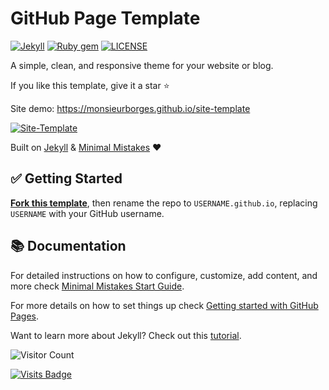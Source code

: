 # GitHub Page Template

[![Jekyll](https://img.shields.io/badge/jekyll-%3E%3D%203.7-blue.svg)](https://jekyllrb.com/)
[![Ruby gem](https://img.shields.io/gem/v/minimal-mistakes-jekyll.svg)](https://rubygems.org/gems/minimal-mistakes-jekyll)
[![LICENSE](https://img.shields.io/badge/license-MIT-green.svg)](./LICENSE)

A simple, clean, and responsive theme for your website or blog.

If you like this template, give it a star ⭐️

Site demo: https://monsieurborges.github.io/site-template

[![Site-Template](assets/images/site-template.jpg)](https://monsieurborges.github.io/site-template)

Built on [Jekyll](https://jekyllrb.com) & [Minimal Mistakes](https://github.com/mmistakes/minimal-mistakes) ❤️

## ✅ Getting Started

**[Fork this template](https://github.com/monsieurborges/site-template/fork)**, then rename the repo to `USERNAME.github.io`, replacing `USERNAME` with your GitHub username.

## 📚 Documentation

For detailed instructions on how to configure, customize, add content, and more check [Minimal Mistakes Start Guide](https://mmistakes.github.io/minimal-mistakes/docs/quick-start-guide/).

For more details on how to set things up check [Getting started with GitHub Pages](https://docs.github.com/pages).



Want to learn more about Jekyll? Check out this [tutorial](https://www.taniarascia.com/make-a-static-website-with-jekyll/).

![Visitor Count](https://profile-counter.glitch.me/my-awesome-cv/count.svg)

[![Visits Badge](https://badges.pufler.dev/visits/my-awesome-cv/badge-it)](https://badges.pufler.dev)
